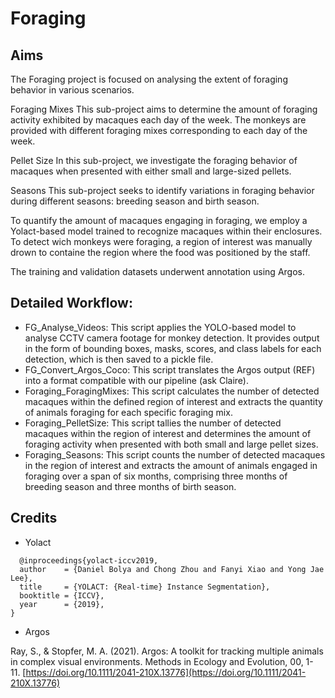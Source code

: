 # **Foraging**

## Aims
The Foraging project is focused on analysing the extent of foraging behavior in various scenarios.

Foraging Mixes
This sub-project aims to determine the amount of foraging activity exhibited by macaques each day of the week. 
The monkeys are provided with different foraging mixes corresponding to each day of the week.

Pellet Size
In this sub-project, we investigate the foraging behavior of macaques when presented with either small and large-sized pellets.

Seasons
This sub-project seeks to identify variations in foraging behavior during different seasons: breeding season and birth season.

To quantify the amount of macaques engaging in foraging, we employ a Yolact-based model trained to recognize macaques within their enclosures. 
To detect wich monkeys were foraging, a region of interest was manually drown to containe the region where the food was positioned by the staff.

The training and validation datasets underwent annotation using Argos.

 ## Detailed Workflow:

- FG_Analyse_Videos: This script applies the YOLO-based model to analyse CCTV camera footage for monkey detection. 
  It provides output in the form of bounding boxes, masks, scores, and class labels for each detection, which is then saved to a pickle file.
- FG_Convert_Argos_Coco: This script translates the Argos output (REF) into a format compatible with our pipeline (ask Claire).
- Foraging_ForagingMixes: This script calculates the number of detected macaques within the defined region of interest and extracts the quantity of animals foraging for each specific foraging mix.
- Foraging_PelletSize: This script tallies the number of detected macaques within the region of interest and determines the amount of foraging activity when presented with both small and large pellet sizes.
- Foraging_Seasons: This script counts the number of detected macaques in the region of interest and extracts the amount of animals engaged in foraging over a span of six months, 
  comprising three months of breeding season and three months of birth season.

## Credits

- Yolact
```  
  @inproceedings{yolact-iccv2019,
  author    = {Daniel Bolya and Chong Zhou and Fanyi Xiao and Yong Jae Lee},
  title     = {YOLACT: {Real-time} Instance Segmentation},
  booktitle = {ICCV},
  year      = {2019},
}
```

- Argos
  
Ray, S., & Stopfer, M. A. (2021). Argos: A toolkit for tracking multiple animals in complex visual environments. Methods in Ecology and Evolution, 00, 1- 11. [https://doi.org/10.1111/2041-210X.13776](https://doi.org/10.1111/2041-210X.13776)
